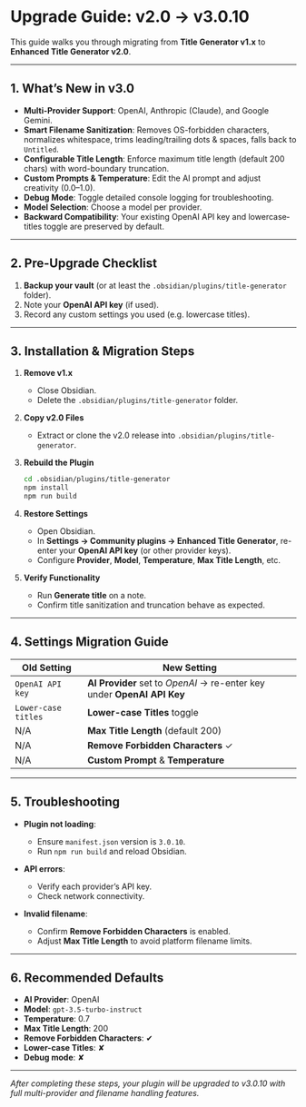 # Upgrade Guide: v2.0 → v3.0.10

This guide walks you through migrating from **Title Generator v1.x** to **Enhanced Title Generator v2.0**.

---

## 1. What’s New in v3.0

- **Multi-Provider Support**: OpenAI, Anthropic (Claude), and Google Gemini.
- **Smart Filename Sanitization**: Removes OS-forbidden characters, normalizes whitespace, trims leading/trailing dots & spaces, falls back to `Untitled`.
- **Configurable Title Length**: Enforce maximum title length (default 200 chars) with word-boundary truncation.
- **Custom Prompts & Temperature**: Edit the AI prompt and adjust creativity (0.0–1.0).
- **Debug Mode**: Toggle detailed console logging for troubleshooting.
- **Model Selection**: Choose a model per provider.
- **Backward Compatibility**: Your existing OpenAI API key and lowercase‐titles toggle are preserved by default.

---

## 2. Pre-Upgrade Checklist

1. **Backup your vault** (or at least the `.obsidian/plugins/title-generator` folder).
2. Note your **OpenAI API key** (if used).
3. Record any custom settings you used (e.g. lowercase titles).

---

## 3. Installation & Migration Steps

1. **Remove v1.x**  
   - Close Obsidian.  
   - Delete the `.obsidian/plugins/title-generator` folder.  

2. **Copy v2.0 Files**  
   - Extract or clone the v2.0 release into `.obsidian/plugins/title-generator`.

3. **Rebuild the Plugin**  
   ```bash
   cd .obsidian/plugins/title-generator
   npm install
   npm run build
   ```

4. **Restore Settings**  
   - Open Obsidian.  
   - In **Settings → Community plugins → Enhanced Title Generator**, re-enter your **OpenAI API key** (or other provider keys).  
   - Configure **Provider**, **Model**, **Temperature**, **Max Title Length**, etc.  

5. **Verify Functionality**  
   - Run **Generate title** on a note.  
   - Confirm title sanitization and truncation behave as expected.  

---

## 4. Settings Migration Guide

| Old Setting          | New Setting                          |
|----------------------|--------------------------------------|
| `OpenAI API key`     | **AI Provider** set to _OpenAI_ → re-enter key under **OpenAI API Key** |
| `Lower-case titles`  | **Lower-case Titles** toggle         |
| N/A                  | **Max Title Length** (default 200)   |
| N/A                  | **Remove Forbidden Characters** ✓    |
| N/A                  | **Custom Prompt** & **Temperature**  |

---

## 5. Troubleshooting

- **Plugin not loading**:  
  - Ensure `manifest.json` version is `3.0.10`.
  - Run `npm run build` and reload Obsidian.

- **API errors**:  
  - Verify each provider’s API key.  
  - Check network connectivity.

- **Invalid filename**:  
  - Confirm **Remove Forbidden Characters** is enabled.  
  - Adjust **Max Title Length** to avoid platform filename limits.

---

## 6. Recommended Defaults

- **AI Provider**: OpenAI  
- **Model**: `gpt-3.5-turbo-instruct`  
- **Temperature**: 0.7  
- **Max Title Length**: 200  
- **Remove Forbidden Characters**: ✔  
- **Lower-case Titles**: ✘
- **Debug mode**: ✘

---

*After completing these steps, your plugin will be upgraded to v3.0.10 with full multi-provider and filename handling features.*
